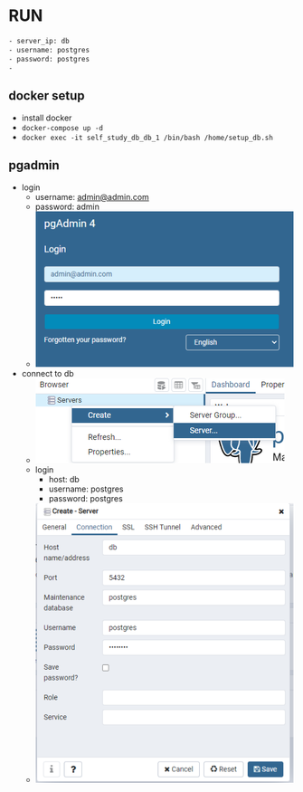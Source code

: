 # RUN
    - server_ip: db
    - username: postgres
    - password: postgres
    - 
## docker setup
- install docker
- `docker-compose up -d`
- `docker exec -it self_study_db_db_1 /bin/bash /home/setup_db.sh`
## pgadmin
- login
  - username: admin@admin.com
  - password: admin
  - ![](assets/login.png)
- connect to db
  - ![](assets/create_server4.png)
  - login
    - host: db
    - username: postgres
    - password: postgres
  - ![](assets/db_connect.png)
  
